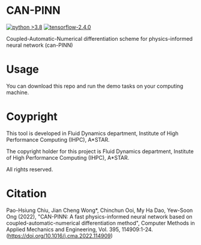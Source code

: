 # CAN-PINN
[![python >3.8](https://img.shields.io/badge/python-3.8-brightgreen)](https://www.python.org/) [![tensorflow-2.4.0](https://img.shields.io/badge/tensorflow-2.4.0-orange)](https://github.com/tensorflow/tensorflow)

Coupled-Automatic-Numerical differentiation scheme for physics-informed neural network (can-PINN) 

# Usage
You can download this repo and run the demo tasks on your computing machine.

# Coypright
This tool is developed in Fluid Dynamics department, Institute of High Performance Computing (IHPC), A*STAR.

The copyright holder for this project is Fluid Dynamics department, Institute of High Performance Computing (IHPC), A*STAR.

All rights reserved.

# Citation
Pao-Hsiung Chiu, Jian Cheng Wong*, Chinchun Ooi, My Ha Dao, Yew-Soon Ong (2022), "CAN-PINN: A fast physics-informed neural network based on coupled-automatic-numerical differentiation method", Computer Methods in Applied Mechanics and Engineering, Vol. 395, 114909:1-24. (https://doi.org/10.1016/j.cma.2022.114909)
